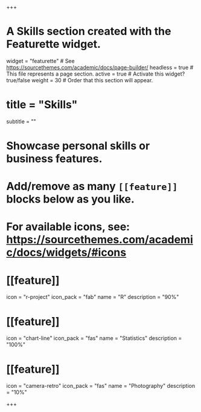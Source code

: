 +++
# A Skills section created with the Featurette widget.
widget = "featurette"  # See https://sourcethemes.com/academic/docs/page-builder/
headless = true  # This file represents a page section.
active = true  # Activate this widget? true/false
weight = 30  # Order that this section will appear.

# title = "Skills"
subtitle = ""

# Showcase personal skills or business features.
# 
# Add/remove as many `[[feature]]` blocks below as you like.
# 
# For available icons, see: https://sourcethemes.com/academic/docs/widgets/#icons

# [[feature]]
  icon = "r-project"
  icon_pack = "fab"
  name = "R"
  description = "90%"
  
# [[feature]]
  icon = "chart-line"
  icon_pack = "fas"
  name = "Statistics"
  description = "100%"  
  
# [[feature]]
  icon = "camera-retro"
  icon_pack = "fas"
  name = "Photography"
  description = "10%"

+++
